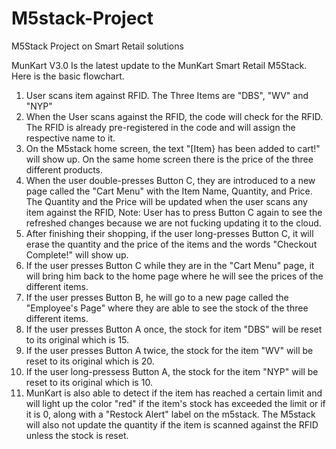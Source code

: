 # M5stack-Project
M5Stack Project on Smart Retail solutions 

MunKart V3.0 Is the latest update to the MunKart Smart Retail M5Stack. Here is the basic flowchart. 

1. User scans item against RFID. The Three Items are "DBS", "WV" and "NYP"
2. When the User scans against the RFID, the code will check for the RFID. The RFID is already pre-registered in the code and will assign the respective name to it.
3. On the M5stack home screen, the text "[Item} has been added to cart!" will show up. On the same home screen there is the price of the three different products.
4. When the user double-presses Button C, they are introduced to a new page called the "Cart Menu" with the Item Name, Quantity, and Price. The Quantity and the Price will be updated when the user scans any item against the RFID, Note: User has to press Button C again to see the refreshed changes because we are not fucking updating it to the cloud.
5. After finishing their shopping, if the user long-presses Button C, it will erase the quantity and the price of the items and the words "Checkout Complete!" will show up.
6. If the user presses Button C while they are in the "Cart Menu" page, it will bring him back to the home page where he will see the prices of the different items.
7. If the user presses Button B, he will go to a new page called the "Employee's Page" where they are able to see the stock of the three different items.
8. If the user presses Button A once, the stock for item "DBS" will be reset to its original which is 15.
9. If the user presses Button A twice, the stock for the item "WV" will be reset to its original which is 20.
10. If the user long-pressess Button A, the stock for the item "NYP" will be reset to its original which is 10.
11. MunKart is also able to detect if the item has reached a certain limit and will light up the color "red" if the item's stock has exceeded the limit or if it is 0, along with a "Restock Alert" label on the m5stack. The M5stack will also not update the quantity if the item is scanned against the RFID unless the stock is reset.

